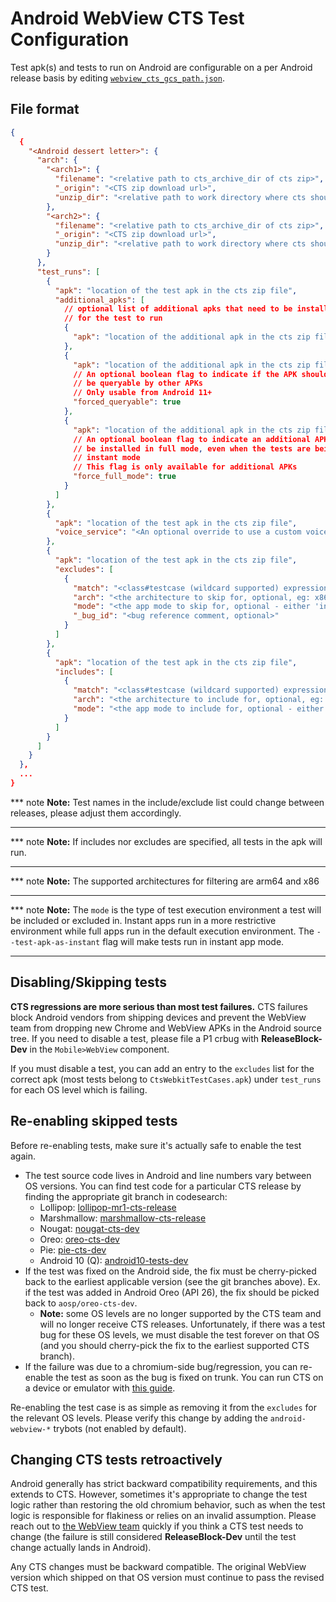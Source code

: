 # Android WebView CTS Test Configuration

Test apk(s) and tests to run on Android are configurable on a per
Android release basis by editing
[`webview_cts_gcs_path.json`](webview_cts_gcs_path.json).

## File format
```json
{
  {
    "<Android dessert letter>": {
      "arch": {
        "<arch1>": {
          "filename": "<relative path to cts_archive_dir of cts zip>",
          "_origin": "<CTS zip download url>",
          "unzip_dir": "<relative path to work directory where cts should be unzipped to>"
        },
        "<arch2>": {
          "filename": "<relative path to cts_archive_dir of cts zip>",
          "_origin": "<CTS zip download url>",
          "unzip_dir": "<relative path to work directory where cts should be unzipped to>"
        }
      },
      "test_runs": [
        {
          "apk": "location of the test apk in the cts zip file",
          "additional_apks": [
            // optional list of additional apks that need to be installed
            // for the test to run
            {
              "apk": "location of the additional apk in the cts zip file",
            },
            {
              "apk": "location of the additional apk in the cts zip file",
              // An optional boolean flag to indicate if the APK should
              // be queryable by other APKs
              // Only usable from Android 11+
              "forced_queryable": true
            },
            {
              "apk": "location of the additional apk in the cts zip file",
              // An optional boolean flag to indicate an additional APK should always
              // be installed in full mode, even when the tests are being run in
              // instant mode
              // This flag is only available for additional APKs
              "force_full_mode": true
            }
          ]
        },
        {
          "apk": "location of the test apk in the cts zip file",
          "voice_service": "<An optional override to use a custom voice service, eg: android.assist.service/.MainInteractionService - used by CTS assistant tests>"
        },
        {
          "apk": "location of the test apk in the cts zip file",
          "excludes": [
            {
              "match": "<class#testcase (wildcard supported) expression of test to skip>",
              "arch": "<the architecture to skip for, optional, eg: x86 - if not provided, will match all architectures>",
              "mode": "<the app mode to skip for, optional - either 'instant' or 'full' - if not provided, will run in all modes>",
              "_bug_id": "<bug reference comment, optional>"
            }
          ]
        },
        {
          "apk": "location of the test apk in the cts zip file",
          "includes": [
            {
              "match": "<class#testcase (wildcard supported) expression of test to run>",
              "arch": "<the architecture to include for, optional, eg: arm64 - if not provided, will match all architectures>",
              "mode": "<the app mode to include for, optional - either 'instant' or 'full' - if not provided, will run in all modes>"
            }
          ]
        }
      ]
    }
  },
  ...
}
```

*** note
**Note:** Test names in the include/exclude list could change between releases,
please adjust them accordingly.
***

*** note
**Note:** If includes nor excludes are specified, all tests in the apk will run.
***

*** note
**Note:** The supported architectures for filtering are arm64 and x86
***

*** note
**Note:** The `mode` is the type of test execution environment a test will be
included or excluded in. Instant apps run in a more restrictive environment
while full apps run in the default execution environment.
The `--test-apk-as-instant` flag will make tests run in instant app mode.
***

## Disabling/Skipping tests

**CTS regressions are more serious than most test failures.** CTS failures block
Android vendors from shipping devices and prevent the WebView team from dropping
new Chrome and WebView APKs in the Android source tree. If you need to disable a
test, please file a P1 crbug with **ReleaseBlock-Dev** in the `Mobile>WebView`
component.

If you must disable a test, you can add an entry to the `excludes` list for the
correct apk (most tests belong to `CtsWebkitTestCases.apk`) under `test_runs`
for each OS level which is failing.

## Re-enabling skipped tests

Before re-enabling tests, make sure it's actually safe to enable the test again.

* The test source code lives in Android and line numbers vary between OS
  versions. You can find test code for a particular CTS release by finding the
  appropriate git branch in codesearch:
    * Lollipop: [lollipop-mr1-cts-release]
    * Marshmallow: [marshmallow-cts-release]
    * Nougat: [nougat-cts-dev]
    * Oreo: [oreo-cts-dev]
    * Pie: [pie-cts-dev]
    * Android 10 (Q): [android10-tests-dev]
* If the test was fixed on the Android side, the fix must be cherry-picked back
  to the earliest applicable version (see the git branches above). Ex. if the
  test was added in Android Oreo (API 26), the fix should be picked back to
  `aosp/oreo-cts-dev`.
    * **Note:** some OS levels are no longer supported by the CTS team and will
      no longer receive CTS releases. Unfortunately, if there was a test bug for
      these OS levels, we must disable the test forever on that OS (and you
      should cherry-pick the fix to the earliest supported CTS branch).
* If the failure was due to a chromium-side bug/regression, you can re-enable
  the test as soon as the bug is fixed on trunk. You can run CTS on a device or
  emulator with [this guide](/android_webview/docs/test-instructions.md#cts).

Re-enabling the test case is as simple as removing it from the `excludes` for
the relevant OS levels. Please verify this change by adding the
`android-webview-*` trybots (not enabled by default).

## Changing CTS tests retroactively

Android generally has strict backward compatibility requirements, and this
extends to CTS. However, sometimes it's appropriate to change the test logic
rather than restoring the old chromium behavior, such as when the test logic is
responsible for flakiness or relies on an invalid assumption. Please reach out
to [the WebView team][1] quickly if you think a CTS test needs to change (the
failure is still considered **ReleaseBlock-Dev** until the test change actually
lands in Android).

Any CTS changes must be backward compatible. The original WebView version which
shipped on that OS version must continue to pass the revised CTS test.

[1]: https://groups.google.com/a/chromium.org/forum/#!forum/android-webview-dev
[lollipop-mr1-cts-release]: https://cs.android.com/android/platform/superproject/+/lollipop-mr1-cts-release:cts/tests/tests/webkit/src/android/webkit/cts/
[marshmallow-cts-release]: https://cs.android.com/android/platform/superproject/+/marshmallow-cts-release:cts/tests/tests/webkit/src/android/webkit/cts/
[nougat-cts-dev]: https://cs.android.com/android/platform/superproject/+/nougat-cts-dev:cts/tests/tests/webkit/src/android/webkit/cts/
[oreo-cts-dev]: https://cs.android.com/android/platform/superproject/+/oreo-cts-dev:cts/tests/tests/webkit/src/android/webkit/cts/
[pie-cts-dev]: https://cs.android.com/android/platform/superproject/+/pie-cts-dev:cts/tests/tests/webkit/src/android/webkit/cts/
[android10-tests-dev]: https://cs.android.com/android/platform/superproject/+/android10-tests-dev:cts/tests/tests/webkit/src/android/webkit/cts/
